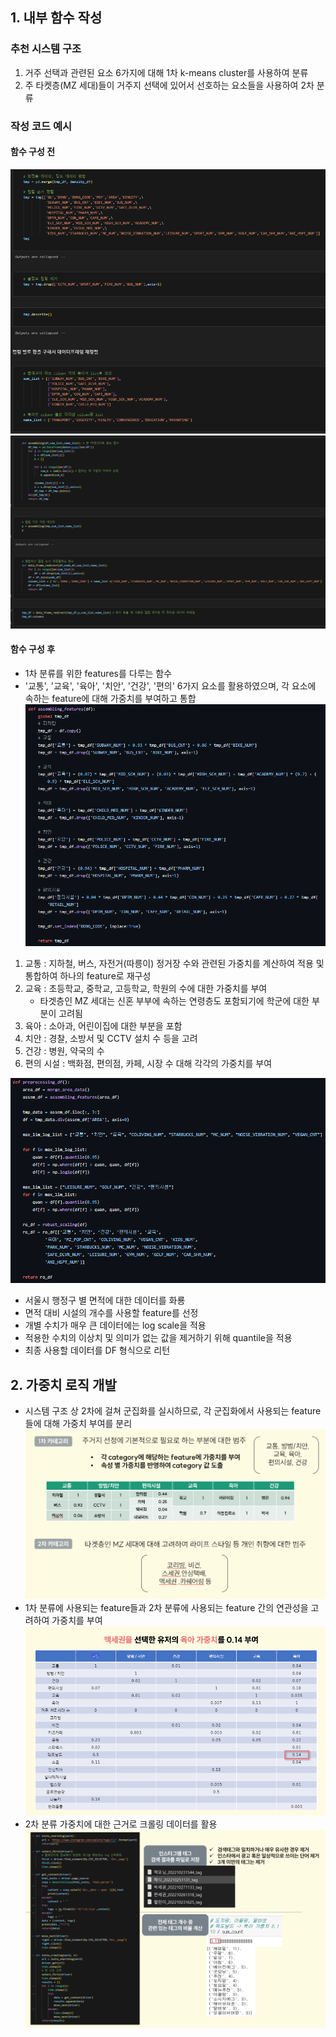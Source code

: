 ## 1. 내부 함수 작성
### 추천 시스템 구조
1. 거주 선택과 관련된 요소 6가지에 대해 1차 k-means cluster를 사용하여 분류
2. 주 타켓층(MZ 세대)들이 거주지 선택에 있어서 선호하는 요소들을 사용하여 2차 분류

### 작성 코드 예시
#### 함수 구성 전
![](Attatched/tmp_1.png)
![](Attatched/tmp_2.png)

#### 함수 구성 후

- 1차 분류를 위한 features를 다루는 함수
- '교통', '교육', '육아', '치안', '건강', '편의' 6가지 요소를 활용하였으며, 각 요소에 속하는 feature에 대해 가중치를 부여하고 통합
![](Attatched/assemble_features.png)
1. 교통 : 지하철, 버스, 자전거(따릉이) 정거장 수와 관련된 가중치를 계산하여 적용 및 통합하여 하나의 feature로 재구성
2. 교육 : 초등학교, 중학교, 고등학교, 학원의 수에 대한 가중치를 부여
	- 타겟층인 MZ 세대는 신혼 부부에 속하는 연령층도 포함되기에 학군에 대한 부분이 고려됨
3. 육아 : 소아과, 어린이집에 대한 부분을 포함
4. 치안 : 경찰, 소방서 및 CCTV 설치 수 등을 고려
5. 건강 : 병원, 약국의 수
6. 편의 시설 : 백화점, 편의점, 카페, 시장 수 대해 각각의 가중치를 부여

![](Attatched/processing_df.png)
- 서울시 행정구 별 면적에 대한 데이터를 화룡
- 면적 대비 시설의 개수를 사용할 feature를 선정
- 개별 수치가 매우 큰 데이터에는 log scale을 적용
- 적용한 수치의 이상치 및 의미가 없는 값을 제거하기 위해 quantile을 적용
- 최종 사용할 데이터를 DF 형식으로 리턴

## 2. 가중치 로직 개발

- 시스템 구조 상 2차에 걸쳐 군집화를 실시하므로, 각 군집화에서 사용되는 feature들에 대해 가중치 부여를 분리
![](Attatched/Pasted%20image%2020240318034056.png)
- 1차 분류에 사용되는 feature들과  2차 분류에 사용되는 feature 간의 연관성을 고려하여 가중치를 부여
![](Attatched/Pasted%20image%2020240318033158.png)
- 2차 분류 가중치에 대한 근거로 크롤링 데이터를 활용
![](Attatched/Pasted%20image%2020240318035011.png)

